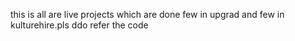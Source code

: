 this is all are live projects which are done few in upgrad and few in kulturehire.pls ddo refer the code 
